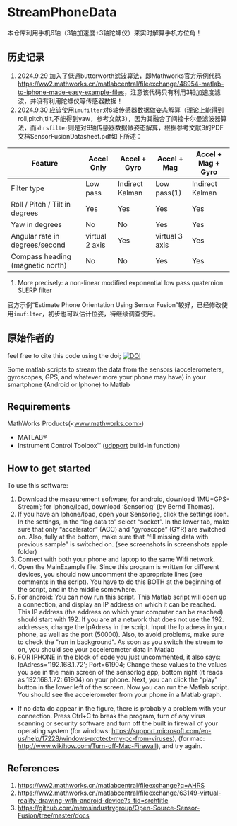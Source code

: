 
# StreamPhoneData

本仓库利用手机6轴（3轴加速度+3轴陀螺仪）来实时解算手机方位角！

## 历史记录

1. 2024.9.29 加入了低通butterworth滤波算法，即Mathworks官方示例代码<https://ww2.mathworks.cn/matlabcentral/fileexchange/48954-matlab-to-iphone-made-easy-example-files>，注意该代码只有利用3轴加速度滤波，并没有利用陀螺仪等传感器数据！
1. 2024.9.30 应该使用`imufilter`对6轴传感器数据做姿态解算（理论上能得到roll,pitch,tilt,不能得到yaw，参考文献3），因为其融合了间接卡尔曼滤波器算法，而`ahrsfilter`则是对9轴传感器数据做姿态解算，根据参考文献3的PDF文档SensorFusionDatasheet.pdf如下所述：

| Feature                          | Accel Only | Accel + Gyro | Accel + Mag | Accel + Mag + Gyro |  
|----------------------------------|------------|--------------|-------------|---------------------|  
| Filter type                      | Low pass   | Indirect  Kalman    |  Low pass(1)    | Indirect Kalman           |  
| Roll / Pitch / Tilt in degrees   | Yes        | Yes          | Yes         | Yes                 |  
| Yaw in degrees                   | No         | No           | Yes         | Yes                 |  
| Angular rate in degrees/second   | virtual 2 axis | Yes      | virtual 3 axis | Yes                 |  
| Compass heading (magnetic north) | No         | No           | Yes         | Yes                 |

1. More precisely: a non-linear modified exponential low pass quaternion SLERP filter

官方示例“Estimate Phone Orientation Using Sensor Fusion”较好，已经修改使用`imufilter`，初步也可以估计位姿，待继续调查使用。

## 原始作者的

feel free to cite this code using the doi;
[![DOI](https://zenodo.org/badge/90114835.svg)](https://zenodo.org/badge/latestdoi/90114835)

Some matlab scripts to stream the data from the sensors (accelerometers, gyroscopes, GPS, and whatever more your phone may have) in your smartphone (Android or Iphone) to Matlab

## Requirements

MathWorks Products(<www.mathworks.com>)

- MATLAB®
- Instrument Control Toolbox™ ([udpport](https://www.mathworks.com/help/instrument/udpport.html) build-in function）

## How to get started

To use this software:

1. Download the measurement software; for android, download ‘IMU+GPS-Stream’; for Iphone/Ipad, download ‘Sensorlog’ (by Bernd Thomas).
2. If you have an Iphone/Ipad, open your Sensorlog, click the settings icon. In the settings, in the “log data to” select “socket”. In the lower tab, make sure that only “accelerator” (ACC) and “gyroscope” (GYR) are switched on. Also, fully at the bottom, make sure that “fill missing data with previous sample” is switched on. (see screenshots in screenshots apple folder)
3. Connect with both your phone and laptop to the same Wifi network.
4. Open the MainExample file. Since this program is written for different devices, you should now uncomment the appropriate lines (see comments in the script). You have to do this BOTH at the beginning of the script, and in the middle somewhere.
5. For android: You can now run this script. This Matlab script will open up a connection, and display an IP address on which it can be reached. This IP address (the address on which your computer can be reached) should start with 192. If you are at a network that does not use the 192. addresses, change the IpAdress in the script. Input the Ip adress in your phone, as well as the port (50000). Also, to avoid problems, make sure to check the "run in background". As soon as you switch the stream to on, you should see your accelerometer data in Matlab
6. FOR IPHONE in the block of code you just uncommented, it also says:
IpAdress='192.168.1.72';
Port=61904;
Change these values to the values you see in the main screen of the sensorlog app, bottom right (it reads as 192.168.1.72: 61904) on your phone. Next, you can click the “play” button in the lower left of the screen. Now you can run the Matlab script. You should see the accelerometer from your phone in a Matlab graph.

- If no data do appear in the figure, there is probably a problem with your connection. Press Ctrl+C to break the program, turn of any virus scanning or security software and turn off the built in firewall of your operating system (for windows: <https://support.microsoft.com/en-us/help/17228/windows-protect-my-pc-from-viruses>), (for mac: <http://www.wikihow.com/Turn-off-Mac-Firewall>), and try again.

## References

1. <https://ww2.mathworks.cn/matlabcentral/fileexchange?q=AHRS>
1. <https://ww2.mathworks.cn/matlabcentral/fileexchange/63149-virtual-reality-drawing-with-android-device?s_tid=srchtitle>
1. <https://github.com/memsindustrygroup/Open-Source-Sensor-Fusion/tree/master/docs>
